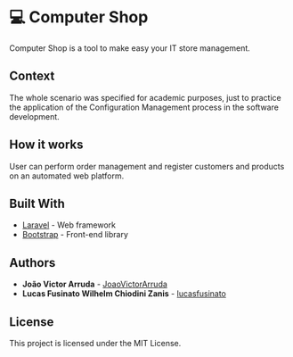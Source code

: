 # 💻 Computer Shop

Computer Shop is a tool to make easy your IT store management.

## Context

The whole scenario was specified for academic purposes, just to practice the application of the Configuration Management process in the software development.

## How it works

User can perform order management and register customers and products on an automated web platform.

## Built With

* [Laravel](https://laravel.com/) - Web framework
* [Bootstrap](https://getbootstrap.com/) - Front-end library

## Authors

* **João Victor Arruda** - [JoaoVictorArruda](https://github.com/JoaoVictorArruda)
* **Lucas Fusinato Wilhelm Chiodini Zanis** - [lucasfusinato](https://github.com/lucasfusinato)

## License

This project is licensed under the MIT License.